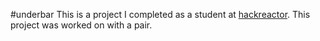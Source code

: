 #underbar
This is a project I completed as a student at [hackreactor](http://hackreactor.com). This project was worked on with a pair.
